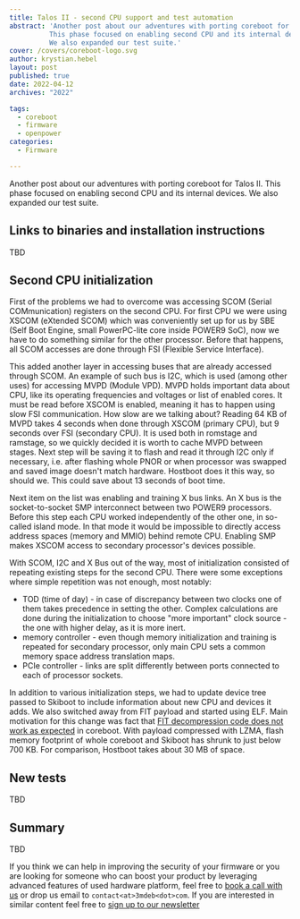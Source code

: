 ```yaml
---
title: Talos II - second CPU support and test automation
abstract: 'Another post about our adventures with porting coreboot for Talos II.
          This phase focused on enabling second CPU and its internal devices.
          We also expanded our test suite.'
cover: /covers/coreboot-logo.svg
author: krystian.hebel
layout: post
published: true
date: 2022-04-12
archives: "2022"

tags:
  - coreboot
  - firmware
  - openpower
categories:
  - Firmware

---
```


Another post about our adventures with porting coreboot for Talos II. This phase
focused on enabling second CPU and its internal devices. We also expanded our
test suite.

## Links to binaries and installation instructions

TBD

## Second CPU initialization

First of the problems we had to overcome was accessing SCOM (Serial
COMmunication) registers on the second CPU. For first CPU we were using XSCOM
(eXtended SCOM) which was conveniently set up for us by SBE (Self Boot Engine,
small PowerPC-lite core inside POWER9 SoC), now we have to do something similar
for the other processor. Before that happens, all SCOM accesses are done through
FSI (Flexible Service Interface).

This added another layer in accessing buses that are already accessed through
SCOM. An example of such bus is I2C, which is used (among other uses) for
accessing MVPD (Module VPD). MVPD holds important data about CPU, like its
operating frequencies and voltages or list of enabled cores. It must be read
before XSCOM is enabled, meaning it has to happen using slow FSI communication.
How slow are we talking about? Reading 64 KB of MVPD takes 4 seconds when done
through XSCOM (primary CPU), but 9 seconds over FSI (secondary CPU). It is used
both in romstage and ramstage, so we quickly decided it is worth to cache MVPD
between stages. Next step will be saving it to flash and read it through I2C
only if necessary, i.e. after flashing whole PNOR or when processor was swapped
and saved image doesn't match hardware. Hostboot does it this way, so should we.
This could save about 13 seconds of boot time.

Next item on the list was enabling and training X bus links. An X bus is the
socket-to-socket SMP interconnect between two POWER9 processors. Before this
step each CPU worked independently of the other one, in so-called island mode.
In that mode it would be impossible to directly access address spaces (memory
and MMIO) behind remote CPU. Enabling SMP makes XSCOM access to secondary
processor's devices possible.

With SCOM, I2C and X Bus out of the way, most of initialization consisted of
repeating existing steps for the second CPU. There were some exceptions where
simple repetition was not enough, most notably:

- TOD (time of day) - in case of discrepancy between two clocks one of them
  takes precedence in setting the other. Complex calculations are done during
  the initialization to choose "more important" clock source - the one with
  higher delay, as it is more inert.
- memory controller - even though memory initialization and training is repeated
  for secondary processor, only main CPU sets a common memory space address
  translation maps.
- PCIe controller - links are split differently between ports connected to each
  of processor sockets.

In addition to various initialization steps, we had to update device tree passed
to Skiboot to include information about new CPU and devices it adds. We also
switched away from FIT payload and started using ELF. Main motivation for this
change was fact that [FIT decompression code does not work as expected](https://mail.coreboot.org/hyperkitty/list/coreboot@coreboot.org/thread/6EZWU7YPUJE564GNCV7U32IXWPFTV7FB/)
in coreboot. With payload compressed with LZMA, flash memory footprint of whole
coreboot and Skiboot has shrunk to just below 700 KB. For comparison, Hostboot
takes about 30 MB of space.

## New tests

TBD

## Summary

TBD

If you think we can help in improving the security of your firmware or you are
looking for someone who can boost your product by leveraging advanced features
of used hardware platform, feel free to [book a call with us](https://calendly.com/3mdeb/consulting-remote-meeting)
or drop us email to `contact<at>3mdeb<dot>com`. If you are interested in similar
content feel free to [sign up to our newsletter](https://newsletter.3mdeb.com/subscription/PW6XnCeK6)
